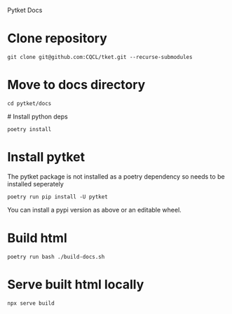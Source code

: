 Pytket Docs

# Clone repository

```
git clone git@github.com:CQCL/tket.git --recurse-submodules
```

# Move to docs directory

```
cd pytket/docs
```

# Install python deps

```
poetry install
```

# Install pytket

The pytket package is not installed as a poetry dependency so needs to be installed seperately

```
poetry run pip install -U pytket
```
You can install a pypi version as above or an editable wheel.

# Build html

```
poetry run bash ./build-docs.sh
```
# Serve built html locally

```
npx serve build
```
